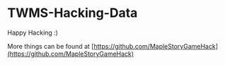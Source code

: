 # TWMS-Hacking-Data

Happy Hacking :)

More things can be found at [https://github.com/MapleStoryGameHack](https://github.com/MapleStoryGameHack)
